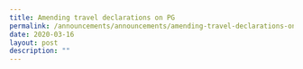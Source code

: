 ```yaml
---
title: Amending travel declarations on PG
permalink: /announcements/announcements/amending-travel-declarations-on-pg/
date: 2020-03-16
layout: post
description: ""
---
```


